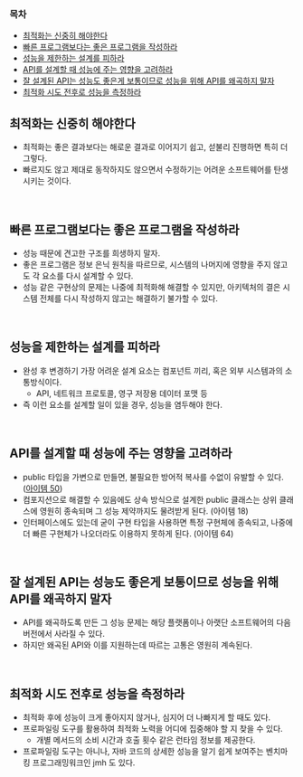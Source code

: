 ### 목차
- [최적화는 신중히 해야한다](#최적화는-신중히-해야한다)
- [빠른 프로그램보다는 좋은 프로그램을 작성하라](#빠른-프로그램보다는-좋은-프로그램을-작성하라)
- [성능을 제한하는 설계를 피하라](#성능을-제한하는-설계를-피하라)
- [API를 설계할 때 성능에 주는 영향을 고려하라](#api를-설계할-때-성능에-주는-영향을-고려하라)
- [잘 설계된 API는 성능도 좋은게 보통이므로 성능을 위해 API를 왜곡하지 말자](#잘-설계된-api는-성능도-좋은게-보통이므로-성능을-위해-api를-왜곡하지-말자)
- [최적화 시도 전후로 성능을 측정하라](#최적화-시도-전후로-성능을-측정하라)

## 최적화는 신중히 해야한다
- 최적화는 좋은 결과보다는 해로운 결과로 이어지기 쉽고, 섣불리 진행하면 특히 더 그렇다.
- 빠르지도 않고 제대로 동작하지도 않으면서 수정하기는 어려운 소프트웨어를 탄생시키는 것이다.

<br>

## 빠른 프로그램보다는 좋은 프로그램을 작성하라
- 성능 때문에 견고한 구조를 희생하지 말자.
- 좋은 프로그램은 정보 은닉 원칙을 따르므로, 시스템의 나머지에 영향을 주지 않고도 각 요소를 다시 설계할 수 있다.
- 성능 같은 구현상의 문제는 나중에 최적화해 해결할 수 있지만, 아키텍처의 결은 시스템 전체를 다시 작성하지 않고는 해결하기 불가할 수 있다.

<br>

## 성능을 제한하는 설계를 피하라
- 완성 후 변경하기 가장 어려운 설계 요소는 컴포넌트 끼리, 혹은 외부 시스템과의 소통방식이다.
  - API, 네트워크 프로토콜, 영구 저장용 데이터 포맷 등
- 즉 이런 요소를 설계할 일이 있을 경우, 성능을 염두해야 한다.

<br>

## API를 설계할 때 성능에 주는 영향을 고려하라
- public 타입을 가변으로 만들면, 불필요한 방어적 복사를 수없이 유발할 수 있다. ([아이템 50](../Chapter%2008.%20메서드/Item%2050.%20적시에%20방어적%20복사본을%20만들라.md))
- 컴포지션으로 해결할 수 있음에도 상속 방식으로 설계한 public 클래스는 상위 클래스에 영원히 종속되며 그 성능 제약까지도 물려받게 된다. (아이템 18)
- 인터페이스에도 있는데 굳이 구현 타입을 사용하면 특정 구현체에 종속되고, 나중에 더 빠른 구현체가 나오더라도 이용하지 못하게 된다. (아이템 64)

<br>

## 잘 설계된 API는 성능도 좋은게 보통이므로 성능을 위해 API를 왜곡하지 말자
- API를 왜곡하도록 만든 그 성능 문제는 해당 플랫폼이나 아랫단 소프트웨어의 다음 버전에서 사라질 수 있다.
- 하지만 왜곡된 API와 이를 지원하는데 따르는 고통은 영원히 계속된다.

<br>

## 최적화 시도 전후로 성능을 측정하라
- 최적화 후에 성능이 크게 좋아지지 않거나, 심지어 더 나빠지게 할 때도 있다.
- 프로파일링 도구를 활용하여 최적화 노력을 어디에 집중해야 할 지 찾을 수 있다.
  - 개별 메서드의 소비 시간과 호출 횟수 같은 런타임 정보를 제공한다.
- 프로파일링 도구는 아니나, 자바 코드의 상세한 성능을 알기 쉽게 보여주는 벤치마킹 프로그래밍워크인 jmh 도 있다.